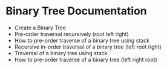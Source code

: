 
# Binary Tree Documentation

- Create a Binary Tree
- Pre-order traversal recursively (root left right)
- How to pre-order traverse of a binary tree using stack 
- Recursive in-order traversal of a binary tree (left root right)
- Traversal of a binary tree using stack
- How to pre-order traverse of a binary tree (left right root)
